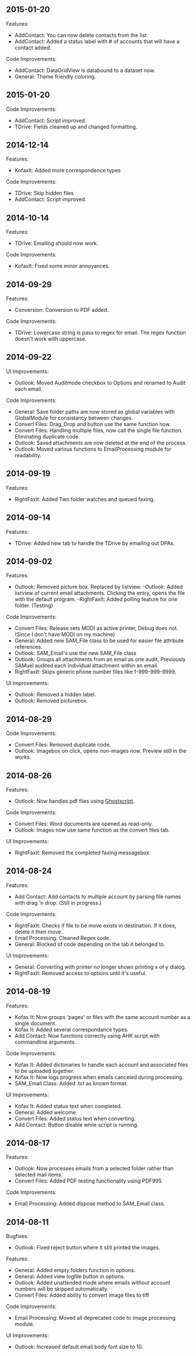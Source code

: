 ## 2015-01-20

Features:

  - AddContact: You can now delete contacts from the list
  - AddContact: Added a status label with # of accounts that will have a contact added.

Code Improvements:

  - AddContact: DataGridView is databound to a dataset now.
  - General: Theme friendly coloring.

## 2015-01-20

Code Improvements:

  - AddContact: Script improved.
  - TDrive: Fields cleaned up and changed formatting.

## 2014-12-14

Features:

  - KofaxIt: Added more correspondence types

Code Improvements:

  - TDrive: Skip hidden files
  - AddContact: Script improved.

## 2014-10-14

Features:

  - TDrive: Emailing should now work.

  Code Improvements:

  - KofaxIt: Fixed some minor annoyances.

## 2014-09-29

Features:

  - Conversion: Conversion to PDF added.

  Code Improvements:

  - TDrive: Lowercase string is pass to regex for email. The regex function doesn't work with uppercase.

## 2014-09-22

UI Improvements:

  - Outlook: Moved Auditmode checkbox to Options and renamed to Audit each email.

Code Improvements:

  - General: Save folder paths are now stored as global variables with GlobalModule for consistancy between changes.
  - Convert Files: Drag_Drop and button use the same function now.
  - Convert Files: Handling multiple files, now call the single file function. Eliminating duplicate code. 
  - Outlook: Saved attachments are now deleted at the end of the process.
  - Outlook: Moved various functions to EmailProcessing module for readability.

## 2014-09-19

Features:

  - RightFaxIt: Added Two folder watches and queued faxing.

## 2014-09-14

Features:

  - TDrive: Added new tab to handle the TDrive by emailing out DPAs.

## 2014-09-02

Features:

  - Outlook: Removed picture box. Replaced by listview.
   -Outlook: Added listview of current email attachments. Clicking the entry, opens the file with the default program.
   -RightFaxIt: Added polling feature for one folder. (Testing)

Code Improvements:

  - Convert Files: Release sets MODI as active printer, Debug does not. (Since I don't have MODI on my machine)
  - General: Added new SAM_File class to be used for easier file attribute references.
  - Outlook: SAM_Email's use the new SAM_File class
  - Outlook: Groups all attachments from an email as one audit. Previously SAMuel audited each individual attachment within an email.
  - RightFaxIt: Skips generic phone number files like 1-999-999-9999.

UI Improvements:

  - Outlook: Removed a hidden label.
  - Outlook: Removed picturebox.

## 2014-08-29

Code Improvements:

  - Convert Files: Removed duplicate code.
  - Outlook: Imagebox on click, opens non-images now. Preview still in the works.

## 2014-08-26

Features:

  - Outlook: Now handles pdf files using [Ghostscript](http://ghostscript.com/).

Code Improvements:

  - Convert Files: Word documents are opened as read-only.
  - Outlook: Images now use same function as the convert files tab.

UI Improvements:

  - RightFaxIt: Removed the completed faxing messagebox.

## 2014-08-24

Features:

  - Add Contact: Add contacts to multiple account by parsing file names with drag 'n drop. (Still in progress.) 

Code Improvements:

  - RightFaxIt: Checks if file to be move exists in destination. If it does, delete it then move.
  - Email Processing: Cleaned Regex code.
  - General: Blocked of code depending on the tab it belonged to.

UI Improvements:

  - General: Converting with printer no longer shows printing x of y dialog.
  - RightFaxIt: Removed access to options until it's useful.

## 2014-08-19

Features:

  - Kofax It: Now groups 'pages' or files with the same account number as a single document.
  - Kofax It: Added several correspondance types.
  - Add Contact: Now functions correctly using AHK script with commandline arguments.

Code Improvements:

  - Kofax It: Added dictonaries to handle each account and associated files to be uploaded together.
  - Kofax It: Now logs progress when emails canceled during processing.
  - SAM_Email Class: Added .txt as known format.

UI Improvements:

  - Kofax It: Added status text when completed.
  - General: Added welcome.
  - Convert Files: Added status text when converting.
  - Add Contact: Button disable while script is running.

## 2014-08-17

Features:

  - Outlook: Now processes emails from a selected folder rather than selected mail items.
  - Convert Files: Added PDF testing functionality using PDF995.
 
Code Improvements:

  - Email Processing: Added dispose method to SAM_Email class.
    

## 2014-08-11
Bugfixes:

  - Outlook: Fixed reject button where it still printed the images.

Features:

  - General: Added empty folders function in options.
  - General: Added view logfile button in options.
  - Outlook: Added unattended mode where emails without account numbers will be skipped automatically.
  - Convert Files: Added ability to convert image files to tiff
 
Code Improvements:

  - Email Processing: Moved all deprecated code to image processing module.
  
UI Improvements:
  - Outlook: Increased default email body font size to 10.
    

